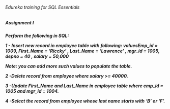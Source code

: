 <h6>Edureka training for SQL Essentials<h6>

<h5>Assignment I<h5>

Perform the following in SQL:

<p>1 - Insert new record in employee table with following:
 valuesEmp_id = 1009, 
 First_Name = ‘Riccky’ , 
 Last_Name = ‘Lawrence’ , 
 mgr_id = 1005, depno = 40 ,
 salary = 50,000</p>

 Note: you can add more such values to populate the table.
 
 <p>2 -Delete record from employee where salary >= 40000.</p>
 
 <p>3 -Update First_Name and Last_Name in employee table where emp_id = 1005 and mgr_id = 1004.</p>
 
 <p>4 -Select the record from employee whose last name starts with ‘B’ or ‘F’.</p>
